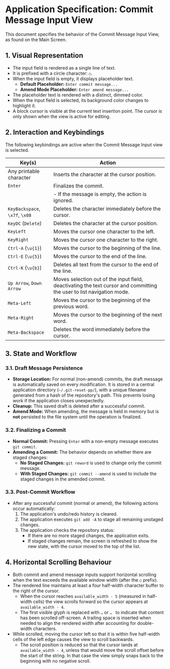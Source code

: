 # Application Specification: Commit Message Input View

This document specifies the behavior of the Commit Message Input View, as found on the Main Screen.

## 1. Visual Representation

- The input field is rendered as a single line of text.
- It is prefixed with a circle character: ` ○ `.
- When the input field is empty, it displays placeholder text.
  - **Default Placeholder:** `Enter commit message...`
  - **Amend Mode Placeholder:** `Enter amend message...`
- The placeholder text is rendered with a distinct, dimmed color.
- When the input field is selected, its background color changes to highlight it.
- A block cursor is visible at the current text insertion point. The cursor is only shown when the view is active for editing.

## 2. Interaction and Keybindings

The following keybindings are active when the Commit Message Input view is selected.

| Key(s)                                | Action                                            |
| ------------------------------------- | ------------------------------------------------- |
| Any printable character               | Inserts the character at the cursor position.     |
| `Enter`                               | Finalizes the commit.                             |
|                                       | - If the message is empty, the action is ignored. |
| `KeyBackspace`, `\x7f`, `\x08`        | Deletes the character immediately before the cursor. |
| `KeyDC` (`Delete`)                    | Deletes the character at the cursor position.     |
| `KeyLeft`                             | Moves the cursor one character to the left.       |
| `KeyRight`                            | Moves the cursor one character to the right.      |
| `Ctrl-A` (`\u{1}`)                     | Moves the cursor to the beginning of the line.    |
| `Ctrl-E` (`\u{5}`)                     | Moves the cursor to the end of the line.          |
| `Ctrl-K` (`\u{b}`)                     | Deletes all text from the cursor to the end of the line. |
| `Up Arrow`, `Down Arrow`              | Moves selection out of the input field, deactivating the text cursor and committing the user to list navigation mode. |
| `Meta-Left`                           | Moves the cursor to the beginning of the previous word. |
| `Meta-Right`                          | Moves the cursor to the beginning of the next word. |
| `Meta-Backspace`                      | Deletes the word immediately before the cursor.   |

## 3. State and Workflow

### 3.1. Draft Message Persistence

- **Storage Location:** For normal (non-amend) commits, the draft message is automatically saved on every modification. It is stored in a central application directory (`~/.git-reset-pp/`), with a unique filename generated from a hash of the repository's path. This prevents losing work if the application closes unexpectedly.
- **Cleanup:** This saved draft is deleted after a successful commit.
- **Amend Mode:** When amending, the message is held in memory but is **not** persisted to the file system until the operation is finalized.

### 3.2. Finalizing a Commit

- **Normal Commit:** Pressing `Enter` with a non-empty message executes `git commit`.
- **Amending a Commit:** The behavior depends on whether there are staged changes:
  - **No Staged Changes:** `git reword` is used to change only the commit message.
  - **With Staged Changes:** `git commit --amend` is used to include the staged changes in the amended commit.

### 3.3. Post-Commit Workflow

- After any successful commit (normal or amend), the following actions occur automatically:
  1. The application's undo/redo history is cleared.
  2. The application executes `git add -A` to stage all remaining unstaged changes.
  3. The application checks the repository status:
     - If there are no more staged changes, the application exits.
     - If staged changes remain, the screen is refreshed to show the new state, with the cursor moved to the top of the list.

## 4. Horizontal Scrolling Behaviour

- Both commit and amend message inputs support horizontal scrolling when the text exceeds the available window width (after the ` ○ ` prefix).
- The rendered line maintains at least a four half-width character buffer to the right of the cursor.
  - When the cursor reaches `available_width - 5` (measured in half-width cells) the view scrolls forward so the cursor appears at `available_width - 4`.
  - The first visible glyph is replaced with `…` or `… ` to indicate that content has been scrolled off-screen. A trailing space is inserted when needed to align the rendered width after accounting for double-width characters.
- While scrolled, moving the cursor left so that it is within five half-width cells of the left edge causes the view to scroll backwards.
  - The scroll position is reduced so that the cursor lands at `available_width - 4`, unless that would move the scroll offset before the start of the string. In that case the view simply snaps back to the beginning with no negative scroll.
